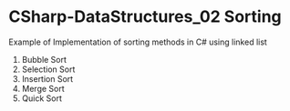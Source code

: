 # CSharp-DataStructures_02 Sorting

Example of Implementation of sorting methods in C# using linked list

1. Bubble Sort
2. Selection Sort
3. Insertion Sort
4. Merge Sort
5. Quick Sort
